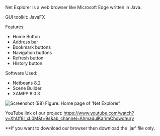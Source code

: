 Net Explorer is a web browser like Microsoft Edge written in Java.

GUI toolkit: JavaFX

Features:
- Home Button
- Address bar
- Bookmark buttons
- Navigation buttons
- Refresh button
- History button

Software Used: 
- Netbeans 8.2
- Scene Builder
- XAMPP 8.0.3



![Screenshot (98)](https://user-images.githubusercontent.com/57568723/113544655-87603280-960a-11eb-8479-6f66dace779c.png)
                                      Figure: Home page of 'Net Explorer'


YouTube link of our project: https://www.youtube.com/watch?v=XhUf8l_xL0M&t=9s&ab_channel=AhmadulKarimChowdhury

**If you want to download our browser then download the 'jar' file only.


